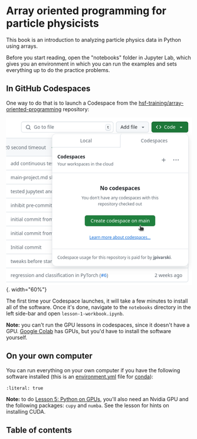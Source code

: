 # Array oriented programming for particle physicists

This book is an introduction to analyzing particle physics data in Python using arrays.

Before you start reading, open the "notebooks" folder in Jupyter Lab, which gives you an environment in which you can run the examples and sets everything up to do the practice problems.

## In GitHub Codespaces

One way to do that is to launch a Codespace from the [hsf-training/array-oriented-programming](https://github.com/hsf-training/array-oriented-programming) repository:

![](img/github-codespaces.png){. width="60%"}

The first time your Codespace launches, it will take a few minutes to install all of the software. Once it's done, navigate to the `notebooks` directory in the left side-bar and open `lesson-1-workbook.ipynb`.

**Note:** you can't run the GPU lessons in codespaces, since it doesn't have a GPU. [Google Colab](https://colab.research.google.com/) has GPUs, but you'd have to install the software yourself.

## On your own computer

You can run everything on your own computer if you have the following software installed (this is an [environment.yml](https://github.com/hsf-training/array-oriented-programming/blob/main/environment.yml) file for [conda](https://scikit-hep.org/user/installing-conda)):

```{include} ../environment.yml
:literal: true
```

**Note:** to do [Lesson 5: Python on GPUs](5-gpu.ipynb), you'll also need an Nvidia GPU and the following packages: `cupy` and `numba`. See the lesson for hints on installing CUDA.

## Table of contents

```{tableofcontents}
```
